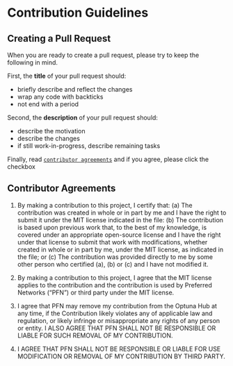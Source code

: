 # Contribution Guidelines

## Creating a Pull Request

When you are ready to create a pull request, please try to keep the following in mind.

First, the **title** of your pull request should:

- briefly describe and reflect the changes
- wrap any code with backticks
- not end with a period

Second, the **description** of your pull request should:

- describe the motivation
- describe the changes
- if still work-in-progress, describe remaining tasks

Finally, read [`contributor agreements`](#contributor-agreements) and if you agree, please click the checkbox


## Contributor Agreements

1. By making a contribution to this project, I certify that:
(a) The contribution was created in whole or in part by me and I have the right to submit it under the MIT license indicated in the file:
(b) The contribution is based upon previous work that, to the best of my knowledge, is covered under an appropriate open-source license and I have the right under that license to submit that work with modifications, whether created in whole or in part by me, under the MIT license, as indicated in the file; or
(c) The contribution was provided directly to me by some other person who certified (a), (b) or (c) and I have not modified it.

2. By making a contribution to this project, I agree that the MIT license applies to the contribution and the contribution is used by Preferred Networks (“PFN”) or third party under the MIT license.

3. I agree that PFN may remove my contribution from the Optuna Hub at any time, if the Contribution likely violates any of applicable law and regulation, or likely infringe or misappropriate any rights of any person or entity. I ALSO AGREE THAT PFN SHALL NOT BE RESPONSIBLE OR LIABLE FOR SUCH REMOVAL OF MY CONTRIBUTION.

4. I AGREE THAT PFN SHALL NOT BE RESPONSIBLE OR LIABLE FOR USE MODIFICATION OR REMOVAL OF MY CONTRIBUTION BY THIRD PARTY.
